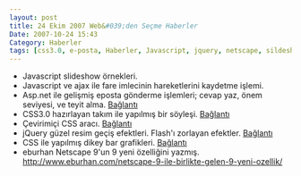 ```yaml
---
layout: post
title: 24 Ekim 2007 Web&#039;den Seçme Haberler
Date: 2007-10-24 15:43
Category: Haberler
tags: [css3.0, e-posta, Haberler, Javascript, jquery, netscape, sildeshow]
---
```


-   Javascript slideshow örnekleri. 
-   Javascript ve ajax ile fare imlecinin hareketlerini kaydetme işlemi.
-   Asp.net ile gelişmiş eposta gönderme işlemleri; cevap yaz, önem
    seviyesi, ve teyit alma. [Bağlantı][2]
-   CSS3.0 hazırlayan takım ile yapılmış bir söyleşi. [Bağlantı][3]
-   Çevirimiçi CSS aracı. [Bağlantı][4]
-   jQuery güzel resim geçiş efektleri. Flash'ı zorlayan efektler.
    [Bağlantı][5]
-   CSS ile yapılmış dikey bar grafikleri. [Bağlantı][6]
-   eburhan Netscape 9'un 9 yeni özelliğini yazmış. http://www.eburhan.com/netscape-9-ile-birlikte-gelen-9-yeni-ozellik/


  [2]: http://aspnet.4guysfromrolla.com/articles/101707-1.aspx
    "asp.net ile eposta"
  [3]: http://xhtml.com/en/css/conversation-with-css-3-team/ "css3.0"
  [4]: http://www.metatitan.com/cssbuilder.php "CSS Builder"
  [5]: http://www.malsup.com/jquery/cycle/ "Bağlantı"
  [6]: http://meyerweb.com/eric/css/edge/bargraph/demo-table.html
    "Bağlantı"